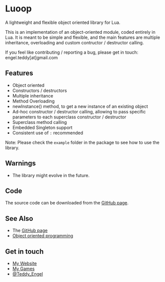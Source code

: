 Luoop
=====

A lightweight and flexible object oriented library for Lua.

This is an implementation of an object-oriented module, coded entirely in Lua.
It is meant to be simple and flexible, and the main features are multiple inheritance, overloading and custom contructor / destructor calling.

If you feel like contributing / reporting a bug, please get in touch: engel.teddy[at]gmail.com 

Features
--------

* Object oriented
* Constructors / destructors
* Multiple inheritance
* Method Overloading
* newInstance() method, to get a new instance of an existing object
* Ad-hoc constructor / destructor calling, allowing to pass specific parameters to each superclass constructor / destructor
* Superclass method calling
* Embedded Singleton support
* Consistent use of `:` recommended

Note: Please check the `example` folder in the package to see how to use the library.

Warnings
--------

* The library might evolve in the future.

Code
----

The source code can be downloaded from the [GitHub page][gh].

See Also
--------

* The [GitHub page][gh]
* [Object oriented programming][oop]

Get in touch
------------
* [My Website][ws]
* [My Games][gws]
* [@Teddy_Engel][tw]

[gh]: https://github.com/TeddyEngel/Luoop
[oop]:http://en.wikipedia.org/wiki/Object-oriented_programming

[ws]: http://www.engelteddy.com
[gws]: http://www.teddyengelgames.com
[tw]: https://twitter.com/Teddy_Engel

